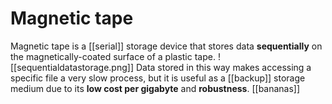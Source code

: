 # Magnetic tape
Magnetic tape is a [[serial]] storage device that stores data **sequentially** on the magnetically-coated surface of a plastic tape.
![[sequentialdatastorage.png]]
Data stored in this way makes accessing a specific file a very slow process, but it is useful as a [[backup]] storage medium due to its **low cost per gigabyte** and **robustness**. [[bananas]]